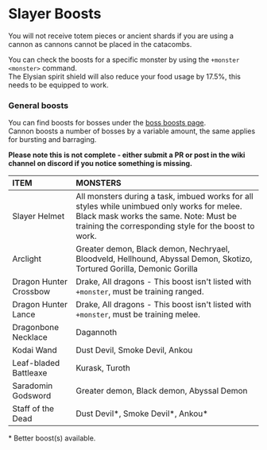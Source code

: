 # Slayer Boosts

You will not receive totem pieces or ancient shards if you are using a cannon as cannons cannot be placed in the catacombs.

You can check the boosts for a specific monster by using the `+monster <monster>` command.  
The Elysian spirit shield will also reduce your food usage by 17.5%, this needs to be equipped to work.

### General boosts

You can find boosts for bosses under the [boss boosts page](https://app.gitbook.com/@oldschool-gg/s/old-school-bot/~/drafts/-Mc_OpZ1puHRQ7E2lSjU/bosses/boosts-and-requirements).  
Cannon boosts a number of bosses by a variable amount, the same applies for bursting and barraging.

**Please note this is not complete - either submit a PR or post in the wiki channel on discord if you notice something is missing.**

| **ITEM** | MONSTERS |
| :--- | :--- |
| Slayer Helmet | All monsters during a task, imbued works for all styles while unimbued only works for melee. Black mask works the same. Note: Must be training the corresponding style for the boost to work. |
| Arclight | Greater demon, Black demon, Nechryael, Bloodveld, Hellhound, Abyssal Demon, Skotizo, Tortured Gorilla, Demonic Gorilla |
| Dragon Hunter Crossbow | Drake, All dragons - This boost isn't listed with `+monster`, must be training ranged. |
| Dragon Hunter Lance | Drake, All dragons - This boost isn't listed with `+monster`, must be training melee. |
| Dragonbone Necklace | Dagannoth |
| Kodai Wand | Dust Devil, Smoke Devil, Ankou |
| Leaf-bladed Battleaxe | Kurask, Turoth |
| Saradomin Godsword | Greater demon, Black demon, Abyssal Demon |
| Staff of the Dead | Dust Devil\*, Smoke Devil\*, Ankou\* |

\* Better boost\(s\) available.

